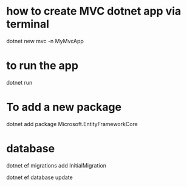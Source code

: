 # how to create MVC dotnet app via terminal

dotnet new mvc -n MyMvcApp

# to run the app

dotnet run

# To add a new package

dotnet add package Microsoft.EntityFrameworkCore

# database

dotnet ef migrations add InitialMigration

dotnet ef database update

